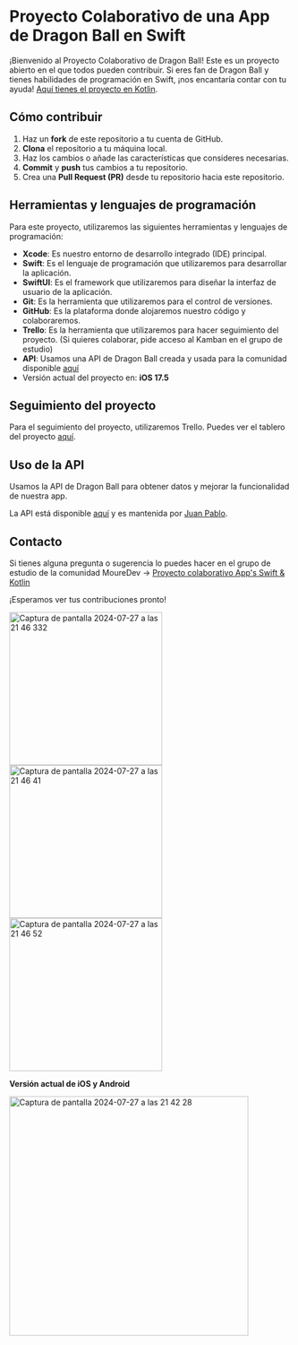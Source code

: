 # Proyecto Colaborativo de una App de Dragon Ball en Swift

¡Bienvenido al Proyecto Colaborativo de Dragon Ball! Este es un proyecto abierto en el que todos pueden contribuir. Si eres fan de Dragon Ball y tienes habilidades de programación en Swift, ¡nos encantaría contar con tu ayuda! [Aquí tienes el proyecto en Kotlin](https://github.com/juanppdev/Dragon-Ball).

## Cómo contribuir

1. Haz un **fork** de este repositorio a tu cuenta de GitHub.
2. **Clona** el repositorio a tu máquina local.
3. Haz los cambios o añade las características que consideres necesarias.
4. **Commit** y **push** tus cambios a tu repositorio.
5. Crea una **Pull Request (PR)** desde tu repositorio hacia este repositorio.

## Herramientas y lenguajes de programación

Para este proyecto, utilizaremos las siguientes herramientas y lenguajes de programación:

- **Xcode**: Es nuestro entorno de desarrollo integrado (IDE) principal.
- **Swift**: Es el lenguaje de programación que utilizaremos para desarrollar la aplicación.
- **SwiftUI**: Es el framework que utilizaremos para diseñar la interfaz de usuario de la aplicación.
- **Git**: Es la herramienta que utilizaremos para el control de versiones.
- **GitHub**: Es la plataforma donde alojaremos nuestro código y colaboraremos.
- **Trello**: Es la herramienta que utilizaremos para hacer seguimiento del proyecto. (Si quieres colaborar, pide acceso al Kamban en el grupo de estudio)
- **API**: Usamos una API de Dragon Ball creada y usada para la comunidad disponible [aquí](https://apidragonball.vercel.app)
- Versión actual del proyecto en: **iOS 17.5**

## Seguimiento del proyecto

Para el seguimiento del proyecto, utilizaremos Trello. Puedes ver el tablero del proyecto [aquí](https://trello.com/b/M1vlLvRz/proyecto-dragon-ball-app).

## Uso de la API

Usamos la API de Dragon Ball para obtener datos y mejorar la funcionalidad de nuestra app.
 
La API está disponible [aquí](https://apidragonball.vercel.app) y es mantenida por [Juan Pablo](https://github.com/juanppdev).

## Contacto

Si tienes alguna pregunta o sugerencia lo puedes hacer en el grupo de estudio de la comunidad MoureDev -> [Proyecto colaborativo App's Swift & Kotlin](https://discord.com/channels/729672926432985098/1244617601729171496)

¡Esperamos ver tus contribuciones pronto!


<img width="273" alt="Captura de pantalla 2024-07-27 a las 21 46 332" src="https://github.com/user-attachments/assets/5286b8ce-85df-4679-99de-fb63c737d107">
<img width="273" alt="Captura de pantalla 2024-07-27 a las 21 46 41" src="https://github.com/user-attachments/assets/8f7cd693-d9fe-4b27-a541-8b10a0945f04">
<img width="273" alt="Captura de pantalla 2024-07-27 a las 21 46 52" src="https://github.com/user-attachments/assets/43ca5a4b-678c-48d9-baab-55864e2b189d">


 **Versión actual de iOS y Android**

<img width="427" alt="Captura de pantalla 2024-07-27 a las 21 42 28" src="https://github.com/user-attachments/assets/9fe61197-023d-4c17-8ab6-35eb0bff5551">  


